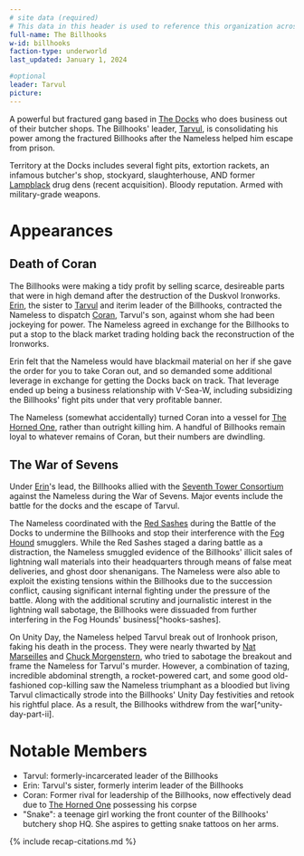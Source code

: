 ```yaml
---
# site data (required)
# This data in this header is used to reference this organization across the entire website. 
full-name: The Billhooks
w-id: billhooks
faction-type: underworld
last_updated: January 1, 2024

#optional
leader: Tarvul
picture:
---
```


A powerful but fractured gang based in [The Docks](locations#the-docks) who does business out of their butcher shops. The Billhooks' leader, [Tarvul](npcs#tarvul), is consolidating his power among the fractured Billhooks after the Nameless helped him escape from prison.

Territory at the Docks includes several fight pits, extortion rackets, an infamous butcher's shop, stockyard, slaughterhouse, AND former [Lampblack](factions#lampblacks) drug dens (recent acquisition). Bloody reputation. Armed with military-grade weapons.

# Appearances
## Death of Coran

The Billhooks were making a tidy profit by selling scarce, desireable parts that were in high demand after the destruction of the Duskvol Ironworks. [Erin](npcs#erin), the sister to [Tarvul](npcs#tarvul) and iterim leader of the Billhooks, contracted the Nameless to dispatch [Coran](npcs#coran), Tarvul's son, against whom she had been jockeying for power. The Nameless agreed in exchange for the Billhooks to put a stop to the black market trading holding back the reconstruction of the Ironworks.

Erin felt that the Nameless would have blackmail material on her if she gave the order for you to take Coran out, and so demanded some additional leverage in exchange for getting the Docks back on track. That leverage ended up being a business relationship with V-Sea-W, including subsidizing the Billhooks' fight pits under that very profitable banner. 

The Nameless (somewhat accidentally) turned Coran into a vessel for [The Horned One](npcs#the-horned-one), rather than outright killing him. A handful of Billhooks remain loyal to whatever remains of Coran, but their numbers are dwindling.

## The War of Sevens

Under [Erin](npcs#erin)'s lead, the Billhooks allied with the [Seventh Tower Consortium](seventh-tower) against the Nameless during the War of Sevens. Major events include the battle for the docks and the escape of Tarvul.

The Nameless coordinated with the [Red Sashes](factions#red-sashes) during the Battle of the Docks to undermine the Billhooks and stop their interference with the [Fog Hound](factions#fog-hounds) smugglers. While the Red Sashes staged a daring battle as a distraction, the Nameless smuggled evidence of the Billhooks' illicit sales of lightning wall materials into their headquarters through means of false meat deliveries, and ghost door shenanigans. The Nameless were also able to exploit the existing tensions within the Billhooks due to the succession conflict, causing significant internal fighting under the pressure of the battle. Along with the additional scrutiny and journalistic interest in the lightning wall sabotage, the Billhooks were dissuaded from further interfering in the Fog Hounds' business[^hooks-sashes].

On Unity Day, the Nameless helped Tarvul break out of Ironhook prison, faking his death in the process. They were nearly thwarted by [Nat Marseilles](npcs#nat-marseilles) and [Chuck Morgenstern](npcs#chuck-morgenstern), who tried to sabotage the breakout and frame the Nameless for Tarvul's murder. However, a combination of tazing, incredible abdominal strength, a rocket-powered cart, and some good old-fashioned cop-killing saw the Nameless triumphant as a bloodied but living Tarvul climactically strode into the Billhooks' Unity Day festivities and retook his rightful place. As a result, the Billhooks withdrew from the war[^unity-day-part-ii].

# Notable Members

* Tarvul: formerly-incarcerated leader of the Billhooks
* Erin: Tarvul's sister, formerly interim leader of the Billhooks
* Coran: Former rival for leadership of the Billhooks, now effectively dead due to [The Horned One](npcs#the-horned-one) possessing his corpse
* "Snake": a teenage girl working the front counter of the Billhooks' butchery shop HQ. She aspires to getting snake tattoos on her arms.

<!-- Include default citations -->
{% include recap-citations.md %}
<!-- Additional citations -->
[^example-citation]: *Name of source.* <http://link-to-source>